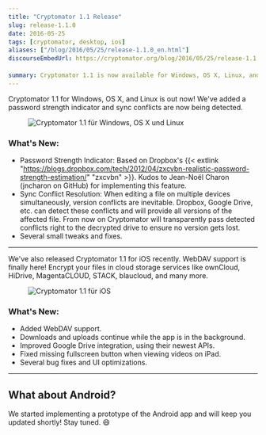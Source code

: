 ```yaml
---
title: "Cryptomator 1.1 Release"
slug: release-1.1.0
date: 2016-05-25
tags: [cryptomator, desktop, ios]
aliases: ["/blog/2016/05/25/release-1.1.0_en.html"]
discourseEmbedUrl: https://cryptomator.org/blog/2016/05/25/release-1.1.0_en.html

summary: Cryptomator 1.1 is now available for Windows, OS X, Linux, and iOS! This update includes a password strength indicator, sync conflict detection, and several bug fixes. The iOS version adds WebDAV support, background downloads/uploads, improved Google Drive integration, and UI optimizations. An Android app prototype is also in development.
---
```

Cryptomator 1.1 for Windows, OS X, and Linux is out now! We've added a password strength indicator and sync conflicts are now being detected.

<figure class="text-center">
  <img class="inline-block" src="/img/blog/cryptomator-1-1.png" srcset="/img/blog/cryptomator-1-1.png 1x, /img/blog/cryptomator-1-1@2x.png 2x" alt="Cryptomator 1.1 für Windows, OS X und Linux" />
</figure>

### What's New:
- Password Strength Indicator: Based on Dropbox's {{< extlink "https://blogs.dropbox.com/tech/2012/04/zxcvbn-realistic-password-strength-estimation/" "zxcvbn" >}}. Kudos to Jean-Noël Charon (jncharon on GitHub) for implementing this feature.
- Sync Conflict Resolution: When editing a file on multiple devices simultaneously, version conflicts are inevitable. Dropbox, Google Drive, etc. can detect these conflicts and will provide all versions of the affected file. From now on Cryptomator will transparently pass detected conflicts right to the decrypted drive to ensure no version gets lost.
- Several small tweaks and fixes.

---

We've also released Cryptomator 1.1 for iOS recently. WebDAV support is finally here! Encrypt your files in cloud storage services like ownCloud, HiDrive, MagentaCLOUD, STACK, blaucloud, and many more.

<figure class="text-center">
  <img class="inline-block" src="/img/blog/cryptomator-ios-1-1.png" srcset="/img/blog/cryptomator-ios-1-1.png 1x, /img/blog/cryptomator-ios-1-1@2x.png 2x" alt="Cryptomator 1.1 für iOS" />
</figure>

### What's New:
- Added WebDAV support.
- Downloads and uploads continue while the app is in the background.
- Improved Google Drive integration, using their newest APIs.
- Fixed missing fullscreen button when viewing videos on iPad.
- Several bug fixes and UI optimizations.

---

## What about Android?
We started implementing a prototype of the Android app and will keep you updated shortly! Stay tuned. :smile:
